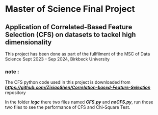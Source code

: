 # Master of Science Final Project

## Application of Correlated-Based Feature Selection (CFS) on datasets to tackel high dimensionality

This project has been done as part of the fullfilment of the MSC of Data Science Sept 2023 - Sep 2024, Birkbeck University

### note :

The CFS python code used in this project is downloaded from **_https://github.com/ZixiaoShen/Correlation-based-Feature-Selection_** repository

In the folder **_icgc_** there two files named **_CFS.py_** and **_noCFS.py_**, run those two files to see the performance of CFS and Chi-Square Test.
